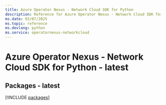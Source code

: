 ```yaml
---
title: Azure Operator Nexus - Network Cloud SDK for Python
description: Reference for Azure Operator Nexus - Network Cloud SDK for Python
ms.date: 03/07/2025
ms.topic: reference
ms.devlang: python
ms.service: operatornexus-networkcloud
---
```

# Azure Operator Nexus - Network Cloud SDK for Python - latest
## Packages - latest
[!INCLUDE [packages](operator-nexus---network-cloud-index.md)]